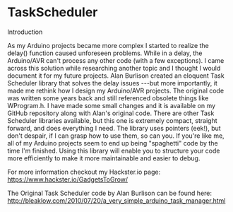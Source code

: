 # TaskScheduler
Introduction

As my Arduino projects became more complex I started to realize the delay() function caused unforeseen problems. While in a delay, the Arduino/AVR can't process any other code (with a few exceptions). I came across this solution while researching another topic and I thought I would document it for my future projects. Alan Burlison created an eloquent Task Scheduler library that solves the delay issues ---but more importantly, it made me rethink how I design my Arduino/AVR projects. The original code was written some years back and still referenced obsolete things like WProgram.h. I have made some small changes and it is available on my GitHub repository along with Alan's original code. There are other Task Scheduler libraries available, but this one is extremely compact, straight forward, and does everything I need. The library uses pointers (eek!), but don't despair, if I can grasp how to use them, so can you. If you're like me, all of my Arduino projects seem to end up being "spaghetti" code by the time I'm finished. Using this library will enable you to structure your code more efficiently to make it more maintainable and easier to debug.


For more information checkout my Hackster.io page: 
https://www.hackster.io/GadgetsToGrow/

The Original Task Scheduler code by Alan Burlison can be found here: http://bleaklow.com/2010/07/20/a_very_simple_arduino_task_manager.html

